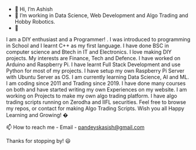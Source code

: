 - 👋 Hi, I’m Ashish 
- 👀 I’m working in Data Science, Web Development and Algo Trading and Hobby Robotics.
- 💞️ 



I am a DIY enthusiast and a Programmer! . I was introduced to programming in School and I learnt C++ as my first language. I have done BSC in computer science and Btech in IT and Electronics. I love making DIY projects. My interests are Finance, Tech and Defence. I have worked on Arduino and Raspberry Pi. 
I have learnt Full Stack Development and use Python for most of my projects. I have setup my own Raspberry Pi Server with Ubuntu Server as OS. 
I am currently learning Data Science, AI and ML.
I am coding since 2011 and Trading since 2019. I have done many courses on both and have started writing my own Experiences on my website.
I am working on Projects to make my own algo trading platform. I have algo trading scripts running on Zerodha and IIFL securities.
Feel free to browse my repos, or contact for making Algo Trading Scripts. 
Wish you all Happy Learning and Growing! �






📫 How to reach me - 
Email - pandeyskasish@gmail.com





Thanks for stopping by! 😃




<!---
questerashish/questerashish is a ✨ special ✨ repository because its `README.md` (this file) appears on your GitHub profile.
You can click the Preview link to take a look at your changes.
--->

